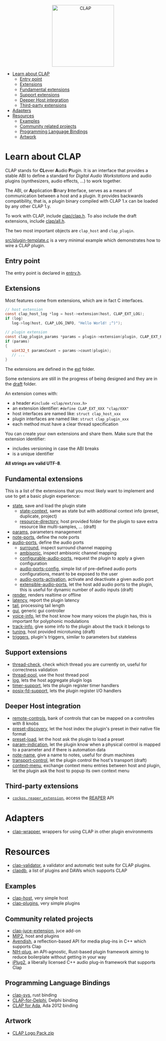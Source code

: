 <p align=center>
  <picture>
    <source media="(prefers-color-scheme: dark)" srcset="https://raw.githubusercontent.com/free-audio/clap/main/artwork/clap-full-logo-white.png">
    <source media="(prefers-color-scheme: light)" srcset="https://raw.githubusercontent.com/free-audio/clap/main/artwork/clap-full-logo-black.png">
    <img alt="CLAP" title="Clever Audio Plugin" src="https://raw.githubusercontent.com/free-audio/clap/main/artwork/clap-full-logo-black.png" width=200>
  </picture>
</p>

- [Learn about CLAP](#learn-about-clap)
  - [Entry point](#entry-point)
  - [Extensions](#extensions)
  - [Fundamental extensions](#fundamental-extensions)
  - [Support extensions](#support-extensions)
  - [Deeper Host integration](#deeper-host-integration)
  - [Third-party extensions](#third-party-extensions)
- [Adapters](#adapters)
- [Resources](#resources)
  - [Examples](#examples)
  - [Community related projects](#community-related-projects)
  - [Programming Language Bindings](#programming-language-bindings)
  - [Artwork](#artwork)

# Learn about CLAP

CLAP stands for **CL**ever **A**udio **P**lugin. It is an interface that
provides a stable ABI to define a standard for *Digital Audio Workstations* and
audio plugins (synthesizers, audio effects, ...) to work together.

The ABI, or **A**pplication **B**inary **I**nterface, serves as a means of
communication between a host and a plugin. It provides backwards compatibility,
that is, a plugin binary compiled with CLAP 1.x can be loaded by any other
CLAP 1.y.

To work with CLAP, include [clap/clap.h](include/clap/clap.h).
To also include the draft extensions, include [clap/all.h](include/clap/all.h).

The two most important objects are `clap_host` and `clap_plugin`.

[src/plugin-template.c](src/plugin-template.c) is a very minimal example which demonstrates how to wire a CLAP plugin.

## Entry point

The entry point is declared in [entry.h](include/clap/entry.h).

## Extensions

Most features come from extensions, which are in fact C interfaces.
```C
// host extension
const clap_host_log *log = host->extension(host, CLAP_EXT_LOG);
if (log)
   log->log(host, CLAP_LOG_INFO, "Hello World! ;^)");

// plugin extension
const clap_plugin_params *params = plugin->extension(plugin, CLAP_EXT_PARAMS);
if (params)
{
   uint32_t paramsCount = params->count(plugin);
   // ...
}
```

The extensions are defined in the [ext](include/clap/ext) folder.

Some extensions are still in the progress of being designed and they are in
the [draft](include/clap/ext/draft) folder.

An extension comes with:
- a header `#include <clap/ext/xxx.h>`
- an extension identifier: `#define CLAP_EXT_XXX "clap/XXX"`
- host interfaces are named like: `struct clap_host_xxx`
- plugin interfaces are named like: `struct clap_plugin_xxx`
- each method must have a clear thread specification

You can create your own extensions and share them. Make sure that the extension identifier:
- includes versioning in case the ABI breaks
- is a unique identifier

**All strings are valid UTF-8**.

## Fundamental extensions

This is a list of the extensions that you most likely want to implement
and use to get a basic plugin experience:
- [state](include/clap/ext/state.h), save and load the plugin state
  - [state-context](include/clap/ext/state-context.h), same as state but with additional context info (preset, duplicate, project)
  - [resource-directory](include/clap/ext/draft/resource-directory.h), host provided folder for the plugin to save extra resource like multi-samples, ... (draft)
- [params](include/clap/ext/params.h), parameters management
- [note-ports](include/clap/ext/note-ports.h), define the note ports
- [audio-ports](include/clap/ext/audio-ports.h), define the audio ports
  - [surround](include/clap/ext/surround.h), inspect surround channel mapping
  - [ambisonic](include/clap/ext/draft/ambisonic.h), inspect ambisonic channel mapping
  - [configurable-audio-ports](include/clap/ext/configurable-audio-ports.h), request the plugin to apply a given configuration
  - [audio-ports-config](include/clap/ext/audio-ports-config.h), simple list of pre-defined audio ports configurations, meant to be exposed to the user
  - [audio-ports-activation](include/clap/ext/audio-ports-activation.h), activate and deactivate a given audio port
  - [extensible-audio-ports](include/clap/ext/draft/extensible-audio-ports.h), let the host add audio ports to the plugin, this is useful for dynamic number of audio inputs (draft)
- [render](include/clap/ext/render.h), renders realtime or offline
- [latency](include/clap/ext/latency.h), report the plugin latency
- [tail](include/clap/ext/tail.h), processing tail length
- [gui](include/clap/ext/gui.h), generic gui controller
- [voice-info](include/clap/ext/voice-info.h), let the host know how many voices the plugin has, this is important for polyphonic modulations
- [track-info](include/clap/ext/track-info.h), give some info to the plugin about the track it belongs to
- [tuning](include/clap/ext/draft/tuning.h), host provided microtuning (draft)
- [triggers](include/clap/ext/draft/triggers.h), plugin's triggers, similar to parameters but stateless

## Support extensions

- [thread-check](include/clap/ext/thread-check.h), check which thread you are currently on, useful for correctness validation
- [thread-pool](include/clap/ext/thread-pool.h), use the host thread pool
- [log](include/clap/ext/log.h), lets the host aggregate plugin logs
- [timer-support](include/clap/ext/timer-support.h), lets the plugin register timer handlers
- [posix-fd-support](include/clap/ext/posix-fd-support.h), lets the plugin register I/O handlers

## Deeper Host integration

- [remote-controls](include/clap/ext/remote-controls.h), bank of controls that can be mapped on a controlles with 8 knobs
- [preset-discovery](include/clap/factory/preset-discovery.h), let the host index the plugin's preset in their native file format
- [preset-load](include/clap/ext/preset-load.h), let the host ask the plugin to load a preset
- [param-indication](include/clap/ext/param-indication.h), let the plugin know when a physical control is mapped to a parameter and if there is automation data
- [note-name](include/clap/ext/note-name.h), give a name to notes, useful for drum machines
- [transport-control](include/clap/ext/draft/transport-control.h), let the plugin control the host's transport (draft)
- [context-menu](include/clap/ext/context-menu.h), exchange context menu entries between host and plugin, let the plugin ask the host to popup its own context menu

## Third-party extensions

- [`cockos.reaper_extension`](https://github.com/justinfrankel/reaper-sdk/blob/main/reaper-plugins/reaper_plugin.h#L138), access the [REAPER](http://reaper.fm) API

# Adapters

- [clap-wrapper](https://github.com/free-audio/clap-wrapper), wrappers for using CLAP in other plugin environments

# Resources

- [clap-validator](https://github.com/robbert-vdh/clap-validator), a validator and automatic test suite for CLAP plugins.
- [clapdb](https://clapdb.tech), a list of plugins and DAWs which supports CLAP

## Examples

- [clap-host](https://github.com/free-audio/clap-host), very simple host
- [clap-plugins](https://github.com/free-audio/clap-plugins), very simple plugins

## Community related projects

- [clap-juce-extension](https://github.com/free-audio/clap-juce-extension), juce add-on
- [MIP2](https://github.com/skei/MIP2), host and plugins
- [Avendish](https://github.com/celtera/avendish), a reflection-based API for media plug-ins in C++ which supports Clap
- [NIH-plug](https://github.com/robbert-vdh/nih-plug), an API-agnostic, Rust-based plugin framework aiming to reduce boilerplate without getting in your way
- [iPlug2](https://iplug2.github.io), a liberally licensed C++ audio plug-in framework that supports Clap

## Programming Language Bindings

- [clap-sys](https://github.com/glowcoil/clap-sys), rust binding
- [CLAP-for-Delphi](https://github.com/Bremmers/CLAP-for-Delphi), Delphi binding
- [CLAP for Ada](https://github.com/ficorax/cfa), Ada 2012 binding

## Artwork

 - [CLAP Logo Pack.zip](https://github.com/free-audio/clap/files/8805281/CLAP.Logo.Pack.zip)
